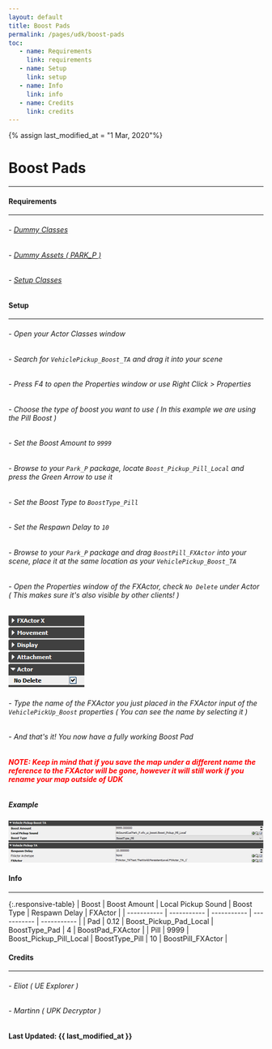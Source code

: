 ```yaml
---
layout: default
title: Boost Pads
permalink: /pages/udk/boost-pads
toc:
   - name: Requirements
     link: requirements
   - name: Setup
     link: setup
   - name: Info
     link: info
   - name: Credits
     link: credits
---
```

{% assign last_modified_at = "1 Mar, 2020"%}
# Boost Pads

---

#### Requirements

---

###### - [Dummy Classes](/pages/assets/dummy-classes "Dummy Classes")
###### - [Dummy Assets ( PARK_P )](/pages/assets/dummy-assets "Dummy Assets")
###### - [Setup Classes](/pages/udk/setup-classes "Setup Classes") 

#### Setup

---

###### - Open your Actor Classes window 
###### - Search for ```VehiclePickup_Boost_TA``` and drag it into your scene
###### - Press F4 to open the Properties window or use Right Click > Properties
###### - Choose the type of boost you want to use ( In this example we are using the Pill Boost )
###### - Set the Boost Amount to ```9999```
###### - Browse to your ```Park_P``` package, locate ```Boost_Pickup_Pill_Local``` and press the Green Arrow to use it
###### - Set the Boost Type to ```BoostType_Pill```
###### - Set the Respawn Delay to ```10```
###### - Browse to your ```Park_P``` package and drag ```BoostPill_FXActor``` into your scene, place it at the same location as your ```VehiclePickup_Boost_TA```
###### - Open the Properties window of the FXActor, check ```No Delete``` under Actor ( This makes sure it's also visible by other clients! )
   ![FXActor Example](/assets/img/fxactor_example.png "FXActor Example")
###### - Type the name of the FXActor you just placed in the FXActor input of the ```VehiclePickUp_Boost``` properties ( You can see the name by selecting it )
###### - And that's it! You now have a fully working Boost Pad
###### <span style="color:red;">***NOTE: Keep in mind that if you save the map under a different name the reference to the FXActor will be gone, however it will still work if you rename your map outside of UDK***</span>

##### Example

![Boost Pad Example](/assets/img/boostpill_example.png "Boost Pad Example")

#### Info

---

{:.responsive-table}
| Boost | Boost Amount | Local Pickup Sound | Boost Type | Respawn Delay | FXActor |
| ----------- | ----------- | ----------- | ----------- | ----------- |
| Pad | 0.12 | Boost_Pickup_Pad_Local | BoostType_Pad | 4 | BoostPad_FXActor |
| Pill | 9999 | Boost_Pickup_Pill_Local | BoostType_Pill | 10 | BoostPill_FXActor |

#### Credits

---

###### - Eliot ( UE Explorer )
###### - Martinn ( UPK Decryptor )

**Last Updated: {{ last_modified_at }}**